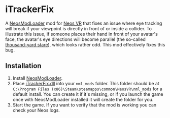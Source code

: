 # iTrackerFix

A [NeosModLoader](https://github.com/zkxs/NeosModLoader) mod for [Neos VR](https://neos.com/) that fixes an issue where eye tracking will break if your viewpoint is directly in front of or inside a collider. To illustrate this issue, if someone places their hand in front of your avatar's face, the avatar's eye directions will become parallel (the so-called [thousand-yard stare](https://en.wikipedia.org/wiki/Thousand-yard_stare)), which looks rather odd. This mod effectively fixes this bug. 

## Installation
1. Install [NeosModLoader](https://github.com/zkxs/NeosModLoader).
1. Place [iTrackerFix.dll](https://github.com/GithubUsername/RepoName/releases/latest/download/iTrackerFix.dll) into your `nml_mods` folder. This folder should be at `C:\Program Files (x86)\Steam\steamapps\common\NeosVR\nml_mods` for a default install. You can create it if it's missing, or if you launch the game once with NeosModLoader installed it will create the folder for you.
1. Start the game. If you want to verify that the mod is working you can check your Neos logs.
